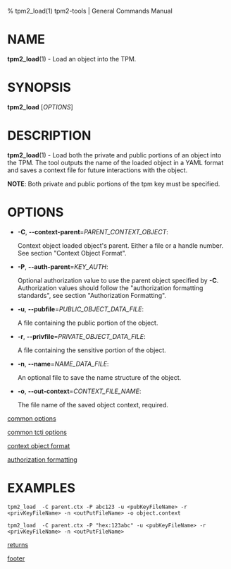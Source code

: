 % tpm2_load(1) tpm2-tools | General Commands Manual

# NAME

**tpm2_load**(1) - Load an object into the TPM.

# SYNOPSIS

**tpm2_load** [*OPTIONS*]

# DESCRIPTION

**tpm2_load**(1) - Load both the private and public portions of an object
into the TPM.
The tool outputs the name of the loaded object in a YAML format and saves a
context file for future interactions with the object.

**NOTE**: Both private and public portions of the tpm key must be specified.

# OPTIONS

  * **-C**, **\--context-parent**=_PARENT\_CONTEXT\_OBJECT_:

    Context object loaded object's parent. Either a file or a handle number.
    See section "Context Object Format".

  * **-P**, **\--auth-parent**=_KEY\_AUTH_:

    Optional authorization value to use the parent object specified by **-C**.
    Authorization values should follow the "authorization formatting standards",
    see section "Authorization Formatting".

  * **-u**, **\--pubfile**=_PUBLIC\_OBJECT\_DATA\_FILE_:

    A file containing the public portion of the object.

  * **-r**, **\--privfile**=_PRIVATE\_OBJECT\_DATA\_FILE_:

    A file containing the sensitive portion of the object.

  * **-n**, **\--name**=_NAME\_DATA\_FILE_:

    An optional file to save the name structure of the object.

  * **-o**, **\--out-context**=_CONTEXT\_FILE\_NAME_:

    The file name of the saved object context, required.

[common options](common/options.md)

[common tcti options](common/tcti.md)

[context object format](common/ctxobj.md)

[authorization formatting](common/authorizations.md)


# EXAMPLES

```
tpm2_load  -C parent.ctx -P abc123 -u <pubKeyFileName> -r <privKeyFileName> -n <outPutFileName> -o object.context

tpm2_load  -C parent.ctx -P "hex:123abc" -u <pubKeyFileName> -r <privKeyFileName> -n <outPutFileName>

```

[returns](common/returns.md)

[footer](common/footer.md)
